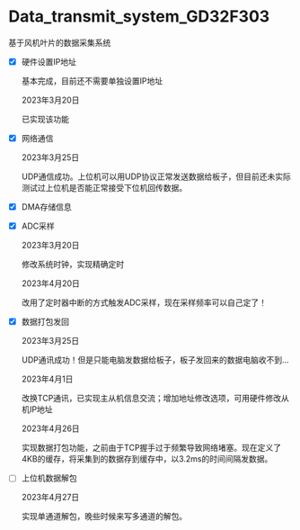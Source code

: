 # Data_transmit_system_GD32F303

基于风机叶片的数据采集系统

- [x] 硬件设置IP地址

  基本完成，目前还不需要单独设置IP地址

  2023年3月20日

  已实现该功能

- [x] 网络通信

  2023年3月25日

  UDP通信成功。上位机可以用UDP协议正常发送数据给板子，但目前还未实际测试过上位机是否能正常接受下位机回传数据。

- [x] DMA存储信息

- [x] ADC采样

  2023年3月20日

  修改系统时钟，实现精确定时

  2023年4月20日

  改用了定时器中断的方式触发ADC采样，现在采样频率可以自己定了！

- [x] 数据打包发回

  2023年3月25日

  UDP通讯成功！但是只能电脑发数据给板子，板子发回来的数据电脑收不到...

  2023年4月1日

  改换TCP通讯，已实现主从机信息交流；增加地址修改选项，可用硬件修改从机IP地址

  2023年4月26日

  实现数据打包功能，之前由于TCP握手过于频繁导致网络堵塞。现在定义了4KB的缓存，将采集到的数据存到缓存中，以3.2ms的时间间隔发数据。

- [ ] 上位机数据解包

  2023年4月27日

  实现单通道解包，晚些时候来写多通道的解包。

  